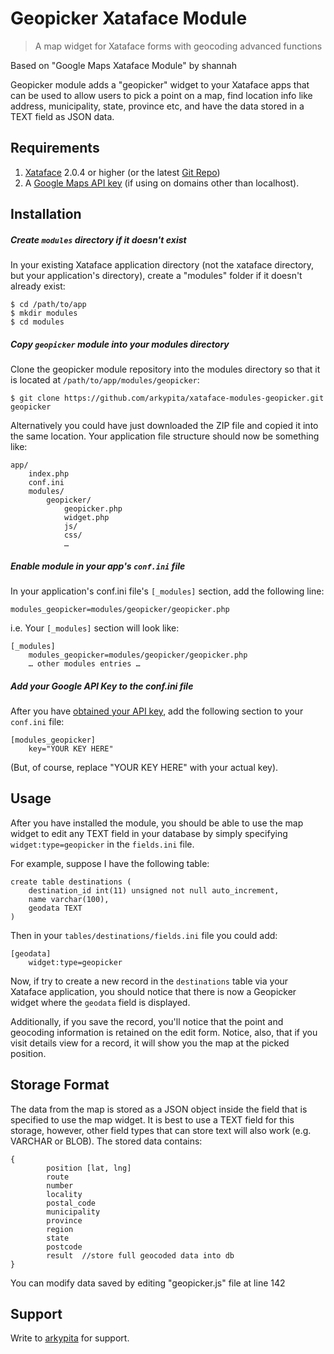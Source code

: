 # Geopicker Xataface Module
> A map widget for Xataface forms with geocoding advanced functions

Based on "Google Maps Xataface Module" by shannah

Geopicker module adds a "geopicker" widget to your Xataface apps that can be used to allow users to pick a point on a map, find location info like address, municipality, state, province etc, and have the data stored in a TEXT field as JSON data.

## Requirements

1. [Xataface](http://xataface.com) 2.0.4 or higher (or the latest [Git Repo](https://github.com/shannah/xataface))
2. A [Google Maps API key](https://developers.google.com/maps/documentation/javascript/tutorial#api_key) (if using on domains other than localhost).

## Installation

##### Create `modules` directory if it doesn't exist

In your existing Xataface application directory (not the xataface directory, but your application's directory), create a "modules" folder if it doesn't already exist:
 
```
$ cd /path/to/app
$ mkdir modules
$ cd modules
```

##### Copy `geopicker` module into your modules directory

Clone the geopicker module repository into the modules directory so that it is located at `/path/to/app/modules/geopicker`:

```
$ git clone https://github.com/arkypita/xataface-modules-geopicker.git geopicker
```

Alternatively you could have just downloaded the ZIP file and copied it into the same location.  Your application file structure should now be something like:

	app/
		index.php
		conf.ini
		modules/
			geopicker/
				geopicker.php
				widget.php
				js/
				css/
				…
				

##### Enable module in your app's `conf.ini` file

In your application's conf.ini file's `[_modules]` section, add the following line:

```
modules_geopicker=modules/geopicker/geopicker.php
```

i.e. Your `[_modules]` section will look like:

```
[_modules]
	modules_geopicker=modules/geopicker/geopicker.php
	… other modules entries …
```

##### Add your Google API Key to the conf.ini file

After you have [obtained your API key](https://developers.google.com/maps/documentation/javascript/tutorial#api_key), add the following section to your `conf.ini` file:

```
[modules_geopicker]
	key="YOUR KEY HERE"
```

(But, of course, replace "YOUR KEY HERE" with your actual key).

## Usage

After you have installed the module, you should be able to use the map widget to edit any TEXT field in your database by simply specifying `widget:type=geopicker` in the `fields.ini` file.

For example, suppose I have the following table:

```
create table destinations (
	destination_id int(11) unsigned not null auto_increment,
	name varchar(100),
	geodata TEXT
)
```

Then in your `tables/destinations/fields.ini` file you could add:

```
[geodata]
	widget:type=geopicker
```

Now, if try to create a new record in the `destinations` table via your Xataface application, you should notice that there is now a Geopicker widget where the `geodata` field is displayed.

Additionally, if you save the record, you'll notice that the point and geocoding information is retained on the edit form. Notice, also, that if you visit details view for a record, it will show you the map at the picked position.


## Storage Format

The data from the map is stored as a JSON object inside the field that is specified to use the map widget.  It is best to use a TEXT field for this storage, however, other field types that can store text will also work (e.g. VARCHAR or BLOB).  The stored data contains:

```
{
		position [lat, lng]
		route
		number
		locality
		postal_code
		municipality
		province
		region
		state
		postcode
		result  //store full geocoded data into db
}
```

You can modify data saved by editing "geopicker.js" file at line 142


## Support

Write to [arkypita](mailto:arkypita@bergamo3.it) for support.

	
